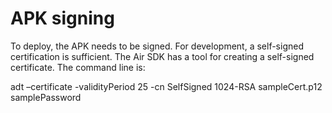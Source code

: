 # APK signing #

To deploy, the APK needs to be signed. For development, a self-signed certification is sufficient. The Air SDK has a tool for creating a self-signed certificate. The command line is:

adt –certificate -validityPeriod 25 -cn SelfSigned 1024-RSA sampleCert.p12 samplePassword
